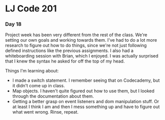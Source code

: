 # LJ Code 201
### Day 18

Project week has been very different from the rest of the class. We're setting our own goals and working towards them. I've had to do a lot more research to figure out how to do things, since we're not just following defined instructions like the previous assignments. I also had a whiteboarding session with Brian, which I enjoyed. I was actually surprised that I knew the syntax he asked for off the top of my head.

Things I'm learning about:
- I made a switch statement. I remember seeing that on Codecademy, but it didn't come up in class.
- Map objects. I haven't quite figured out how to use them, but I looked through the documentation about them.
- Getting a better grasp on event listeners and dom manipulation stuff. Or at least I think I am and then I mess something up and have to figure out what went wrong. Rinse, repeat. 
